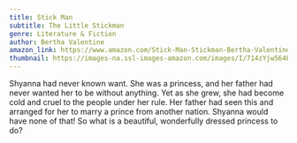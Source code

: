 ```yaml
---
title: Stick Man
subtitle: The Little Stickman
genre: Literature & Fiction
author: Bertha Valentine
amazon_link: https://www.amazon.com/Stick-Man-Stickman-Bertha-Valentine/dp/1648956254/ref=sr_1_1?crid=284G3UULTQL51&keywords=9781648956256&qid=1643093351&sprefix=9781648956256%2Caps%2C246&sr=8-1
thumbnail: https://images-na.ssl-images-amazon.com/images/I/714zYjw564L.jpg
---
```

Shyanna had never known want. She was a princess, and her father had never wanted her to be without anything. Yet as she grew, she had become cold and cruel to the people under her rule. Her father had seen this and arranged for her to marry a prince from another nation. Shyanna would have none of that! So what is a beautiful, wonderfully dressed princess to do?
